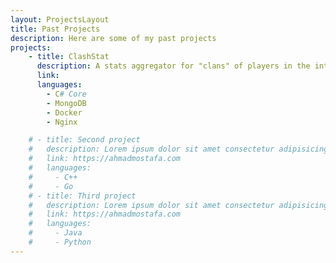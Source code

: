 ```yaml
---
layout: ProjectsLayout
title: Past Projects
description: Here are some of my past projects
projects:
    - title: ClashStat
      description: A stats aggregator for "clans" of players in the intensely popular mobile game Clash Royale
      link: 
      languages:
        - C# Core
        - MongoDB
        - Docker
        - Nginx

    # - title: Second project
    #   description: Lorem ipsum dolor sit amet consectetur adipisicing elit. Accusantium hic nemo voluptatum.
    #   link: https://ahmadmostafa.com
    #   languages:
    #     - C++
    #     - Go
    # - title: Third project
    #   description: Lorem ipsum dolor sit amet consectetur adipisicing elit. Accusantium hic nemo voluptatum.
    #   link: https://ahmadmostafa.com
    #   languages:
    #     - Java
    #     - Python
---
```


